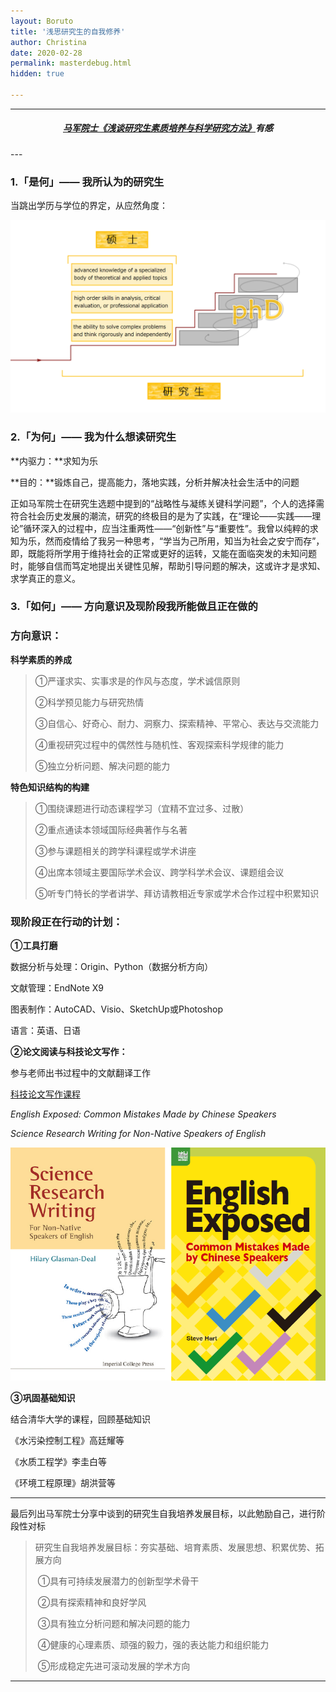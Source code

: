 ```yaml
---
layout: Boruto
title: '浅思研究生的自我修养'
author: Christina
date: 2020-02-28
permalink: masterdebug.html
hidden: true

---
```


---

<h5 style="text-align:center"><a href="https://www.bilibili.com/video/av92451511?from=search&seid=1094528721253603488">马军院士《浅谈研究生素质培养与科学研究方法》</a>有感</h5>
---



### 1.「是何」——  我所认为的研究生

当跳出学历与学位的界定，从应然角度：

![](/assets/img/2020-03-01_163720.png)



### 2.「为何」——  我为什么想读研究生

**内驱力：**求知为乐

**目的：**锻炼自己，提高能力，落地实践，分析并解决社会生活中的问题

正如马军院士在研究生选题中提到的“战略性与凝练关键科学问题”，个人的选择需符合社会历史发展的潮流，研究的终极目的是为了实践，在“理论——实践——理论”循环深入的过程中，应当注重两性——“创新性”与“重要性”。我曾以纯粹的求知为乐，然而疫情给了我另一种思考，“学当为己所用，知当为社会之安宁而存”，即，既能将所学用于维持社会的正常或更好的运转，又能在面临突发的未知问题时，能够自信而笃定地提出关键性见解，帮助引导问题的解决，这或许才是求知、求学真正的意义。



### 3.「如何」——  方向意识及现阶段我所能做且正在做的

### 方向意识：

**科学素质的养成**

>  ①严谨求实、实事求是的作风与态度，学术诚信原则
>
> ②科学预见能力与研究热情
>
> ③自信心、好奇心、耐力、洞察力、探索精神、平常心、表达与交流能力
>
> ④重视研究过程中的偶然性与随机性、客观探索科学规律的能力
>
> ⑤独立分析问题、解决问题的能力



**特色知识结构的构建**

> ①围绕课题进行动态课程学习（宜精不宜过多、过散）
>
> ②重点通读本领域国际经典著作与名著
>
> ③参与课题相关的跨学科课程或学术讲座
>
> ④出席本领域主要国际学术会议、跨学科学术会议、课题组会议
>
> ⑤听专门特长的学者讲学、拜访请教相近专家或学术合作过程中积累知识



### 现阶段正在行动的计划：

**①工具打磨**

数据分析与处理：Origin、Python（数据分析方向）

文献管理：EndNote X9

图表制作：AutoCAD、Visio、SketchUp或Photoshop

语言：英语、日语



**②论文阅读与科技论文写作：**

参与老师出书过程中的文献翻译工作

[科技论文写作课程](https://www.coursera.org/learn/sciwrite/)

*English Exposed: Common Mistakes Made by Chinese Speakers*

*Science Research Writing for Non-Native Speakers of English*

![](/assets/img/2020-03-01_135409.png)



**③巩固基础知识**

结合清华大学的课程，回顾基础知识

《水污染控制工程》高廷耀等

《水质工程学》李圭白等

《环境工程原理》胡洪营等



---

最后列出马军院士分享中谈到的研究生自我培养发展目标，以此勉励自己，进行阶段性对标

> 研究生自我培养发展目标：夯实基础、培育素质、发展思想、积累优势、拓展方向
>
> ​      ①具有可持续发展潜力的创新型学术骨干
>
> ​      ②具有探索精神和良好学风
>
> ​      ③具有独立分析问题和解决问题的能力
>
> ​      ④健康的心理素质、顽强的毅力，强的表达能力和组织能力
>
> ​      ⑤形成稳定先进可滚动发展的学术方向

---